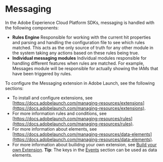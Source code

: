 # Messaging

In the Adobe Experience Cloud Platform SDKs, messaging is handled with the following components:

* **Rules Engine** Responsible for working with the current hit properties and parsing and handling the configuration file to see which rules matched. This acts as the only source of truth for any other module in the system taking any actions based on these rules being true.
* **Individual messaging modules** Individual modules responsible for handling different features when rules are matched. For example, Messages module will be responsible for actually showing the IAMs that have been triggered by rules.

To configure the Messaging extension in Adobe Launch, see the following sections:

* To install and configure extensions, see [https://docs.adobelaunch.com/managing-resources/extensions](https://docs.adobelaunch.com/managing-resources/extensions).
* For more information rules and conditions, see [https://docs.adobelaunch.com/managing-resources/rules](https://docs.adobelaunch.com/managing-resources/rules).
* For more information about elements, see [https://docs.adobelaunch.com/managing-resources/data-elements](https://docs.adobelaunch.com/managing-resources/data-elements).
* For more information about builidng your own extension, see [Build your own Extension](../build-your-own-extension/).  **Tip**: The keys in the [Events](../build-your-own-extension/events/) section can be used as data elements.

